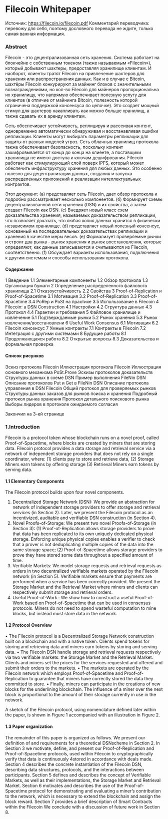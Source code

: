 
# Filecoin Whitepaper
Источник: https://filecoin.io/filecoin.pdf
Комментарий переводчика: перевожу для себя, поэтому дословного перевода не ждите, только самая важная информация.

### Abstract

Filecoin - это децентрализованная сеть хранения. Система работает на блокчейне с собственным токеном (также называемым «Filecoin»), который добывают шахтеры, предоставляя хранилище клиентам. И наоборот, клиенты тратят Filecoin на привлечение шахтеров для хранения или распространения данных. Как и в случае с Bitcoin, шахтёры Filecoin конкурируют за майнинг блоков с значительными вознаграждениями, но кол-во Filecoin для майнеров пропорциональна их хранилищу, что напрямую обеспечивает полезную услугу для клиентов (в отличие от майнинга Bitcoin, полезность которой ограничена поддержкой консенсуса по цепочке). Это создает мощный стимул для шахтеров накапливать как можно больше хранилищ, а также сдавать их в аренду клиентам.

Сеть обеспечивает устойчивость, реплицируя и рассеивая контент, одновременно автоматически обнаруживая и восстанавливая ошибки репликации. Клиенты могут выбирать параметры репликации для защиты от разных моделей угроз. Сеть облачных хранилищ протокола также обеспечивает безопасность, поскольку контент зашифровывается от конца до конца на клиенте, а поставщики хранилища не имеют доступа к ключам дешифрования. Filecoin работает как стимулирующий слой поверх IPFS, который может обеспечить инфраструктуру хранения для любых данных. Это особенно полезно для децентрализации данных, создания и запуска распределенных приложений и реализации интеллектуальных контрактов.

Этот документ:
(a) представляет сеть Filecoin, дает обзор протокола и подробно рассматривает несколько компонентов.
(б) Формирует схемы децентрализованной сети хранения (DSN) и их свойства, а затем создает Filecoin как DSN.
(c) Внедряет новый класс схем доказательства хранения, называемых доказательством репликации, что позволяет доказать, что любая копия данных хранится в физически независимом хранилище.
(d) представляет новый полезный консенсус, основанный на последовательных доказательствах репликации и хранения в качестве меры весов.
(e) Формализует проверяемые рынки и строит два рынка - рынок хранения и рынок восстановления, которые определяют, как данные записываются и считываются из Filecoin, соответственно.
(f) Обсуждает варианты использования, подключения к другим системам и способы использования протокола.

#### Содержание
1 Введение
1.1 Элементарные компоненты
1.2 Обзор протокола
1.3 Организация бумаги
2 Определение распределенного файлового хранилища
2.1 Отказоустойчивость
2.2 Свойства
3 Proof-of-Replication и Proof-of-Spacetime
3.1 Мотивация
3.2 Proof-of-Replication
3.3 Proof-of-Spacetime
3.4 PoRep и PoSt на практике
3.5 Использование в Filecoin
4 Filecoin: a DSN Construction
4.1 Настройки
4.2 Структура данных
4.3 Протокол
4.4 Гарантии и требования
5 Файловое хранилище и извлечение
5.1 Подтверждаемые рынки
5.2 Рынок хранения
5.3 Рынок извлечения/восстановлени
6 Useful Work Consensus
6.1 Мотивация
6.2 Filecoin консенсус
7 Умные контракты
7.1 Контракты в Filecoin
7.2 Интеграция с другими системами
8 Будущие работы
8.1 Продолжающаяся работа
8.2 Открытые вопросы
8.3 Доказательства и формальная проверка

#### Список рисунков
Эскиз протокола Filecoin
Иллюстрация протокола Filecoin
Иллюстрация основного механизма PoSt.Prove
Эскизы протоколов доказательств
Структуры данных в схеме DSN
Пример выполнения FileNin DSN
Описание протоколов Put и Get в FileNin DSN
Описание протокола управления в DSN Filecoin
Общий протокол для проверяемых рынков
Структуры данных заказов для рынков поиска и хранения
Подробный протокол рынка хранения
Протокол детального поискового рынка
Выборы лидеров в протоколе ожидаемого согласия

Закончил на 3-ей странице

### 1.Introduction
Filecoin is a protocol token whose blockchain runs on a novel proof, called Proof-of-Spacetime, where blocks are created by miners that are storing data. Filecoin protocol provides a data storage and retrieval service via a network of independent storage providers that does not rely on a single coordinator, where: (1) clients pay to store and retrieve data, (2) Storage Miners earn tokens by offering storage (3) Retrieval Miners earn tokens by serving data.

#### 1.1 Elementary Components
The Filecoin protocol builds upon four novel components.

1. Decentralized Storage Network (DSN): We provide an abstraction for network of independent storage providers to offer storage and retrieval services (in Section 2). Later, we present the Filecoin protocol as an incentivized, auditable and verifiable DSN construction (in Section 4).
2. Novel Proofs-of-Storage: We present two novel Proofs-of-Storage (in Section 3): (1) Proof-of-Replication allows storage providers to prove that data has been replicated to its own uniquely dedicated physical storage. Enforcing unique physical copies enables a verifier to check that a prover is not deduplicating multiple copies of the data into the same storage space; (2) Proof-of-Spacetime allows
storage providers to prove they have stored some data throughout a specified amount of time.
3. Verifiable Markets: We model storage requests and retrieval requests as orders in two decentralized verifiable markets operated by the Filecoin network (in Section 5). Verifiable markets ensure that payments are performed when a service has been correctly provided. We present the Storage Market and the Retrieval Market where miners and clients can respectively submit storage and retrieval orders.
4. Useful Proof-of-Work : We show how to construct a useful Proof-of-Work based on Proof-of-Spacetime that can be used in consensus protocols. Miners do not need to spend wasteful computation to mine blocks, but instead must store data in the network.

#### 1.2 Protocol Overview
• The Filecoin protocol is a Decentralized Storage Network construction built on a blockchain and with a native token. Clients spend tokens for storing and retrieving data and miners earn tokens by storing and serving data.
• The Filecoin DSN handle storage and retrieval requests respectively via two verifiable markets: the Storage Market and the Retrieval Market. Clients and miners set the prices for the services requested and offered and submit their orders to the markets.
• The markets are operated by the Filecoin network which employs Proof-of-Spacetime and Proof-of-Replication to guarantee that miners have correctly stored the data they committed to store.
• Finally, miners can participate in the creations of new blocks for the underlining blockchain. The influence of a miner over the next block is proportional to the amount of their storage currently in use in the network.

A sketch of the Filecoin protocol, using nomenclature defined later within the paper, is shown in Figure 1 accompanied with an illustration in Figure 2.

#### 1.3 Paper organization
The remainder of this paper is organized as follows. We present our definition of and requirements for a theoretical DSNscheme in Section 2. In Section 3 we motivate, define, and present our Proof-of-Replication and Proof-of-Spacetime protocols, used within Filecoin to cryptographically verify that data is continuously 4stored in accordance with deals made. Section 4 describes the concrete instantiation of the Filecoin DSN, describing data structures, protocols, and the interactions between participants. Section 5 defines and describes the concept of Verifiable Markets, as well as their implementations, the Storage Market and Retrieval Market. Section 6 motivates and describes the use of the Proof-of-Spacetime protocol for demonstrating and evaluating a miner’s contribution to the network, which is necessary to extend the blockchain and assign the block reward. Section 7 provides a brief description of Smart Contracts within the Filecoin We conclude
with a discussion of future work in Section 8.